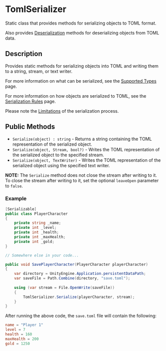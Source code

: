 # TomlSerializer

Static class that provides methods for serializing objects to TOML format.

Also provides [Deserialization](../deserialization/toml-serializer.md) methods for deserializing objects from TOML data.

## Description

Provides static methods for serializing objects into TOML and writing them to a string, stream, or text writer.

For more information on what can be serialized, see the [Supported Types](../supported-types.md) page.

For more information on how objects are serialized to TOML, see the [Serialization Rules](../serialization-rules.md) page.

Please note the [Limitations](../limitations.md) of the serialization process.

## Public Methods

- `Serialize(object) : string` - Returns a string containing the TOML representation of the serialized object.
- `Serialize(object, Stream, bool?)` - Writes the TOML representation of the serialized object to the specified stream.
- `Serialize(object, TextWriter)` - Writes the TOML representation of the serialized object using the specified text writer.

**NOTE:** The `Serialize` method does not close the stream after writing to it.
To close the stream after writing to it, set the optional `leaveOpen` parameter to `false`.

### Example

```csharp
[Serializable]
public class PlayerCharacter
{
    private string _name;
    private int _level;
    private int _health;
    private int _maxHealth;
    private int _gold;
}

// Somewhere else in your code...

public void SavePlayerCharacter(PlayerCharacter playerCharacter)
{
    var directory = UnityEngine.Application.persistentDataPath;
    var saveFile = Path.Combine(directory, "save.toml");
    
    using (var stream = File.OpenWrite(saveFile))
    {
        TomlSerializer.Serialize(playerCharacter, stream);
    }
}
```

After running the above code, the `save.toml` file will contain the following:

```toml
name = "Player 1"
level = 7
health = 160
maxHealth = 200
gold = 1250
```
